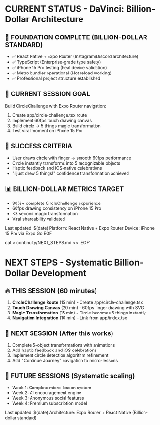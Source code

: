 # CURRENT STATUS - DaVinci: Billion-Dollar Architecture

## 🏢 FOUNDATION COMPLETE (BILLION-DOLLAR STANDARD)
- ✅ React Native + Expo Router (Instagram/Discord architecture)
- ✅ TypeScript (Enterprise-grade type safety)
- ✅ iPhone 15 Pro testing (Real device validation)
- ✅ Metro bundler operational (Hot reload working)
- ✅ Professional project structure established

## 🎯 CURRENT SESSION GOAL
Build CircleChallenge with Expo Router navigation:
1. Create app/circle-challenge.tsx route
2. Implement 60fps touch drawing canvas
3. Build circle → 5 things magic transformation
4. Test viral moment on iPhone 15 Pro

## 🚀 SUCCESS CRITERIA
- User draws circle with finger → smooth 60fps performance
- Circle instantly transforms into 5 recognizable objects
- Haptic feedback and iOS-native celebrations
- "I just drew 5 things!" confidence transformation achieved

## 📊 BILLION-DOLLAR METRICS TARGET
- 90%+ complete CircleChallenge experience
- 60fps drawing consistency on iPhone 15 Pro
- <3 second magic transformation
- Viral shareability validated

Last updated: $(date)
Platform: React Native + Expo Router
Device: iPhone 15 Pro via Expo Go
EOF

cat > continuity/NEXT_STEPS.md << 'EOF'
# NEXT STEPS - Systematic Billion-Dollar Development

## 🔥 THIS SESSION (60 minutes)
1. **CircleChallenge Route** (15 min) - Create app/circle-challenge.tsx
2. **Touch Drawing Canvas** (20 min) - 60fps finger drawing with SVG
3. **Magic Transformation** (15 min) - Circle becomes 5 things instantly
4. **Navigation Integration** (10 min) - Link from app/index.tsx

## 🎯 NEXT SESSION (After this works)
1. Complete 5-object transformations with animations
2. Add haptic feedback and iOS celebrations
3. Implement circle detection algorithm refinement
4. Add "Continue Journey" navigation to micro-lessons

## 📱 FUTURE SESSIONS (Systematic scaling)
- Week 1: Complete micro-lesson system
- Week 2: AI encouragement engine
- Week 3: Anonymous social features
- Week 4: Premium subscription model

Last updated: $(date)
Architecture: Expo Router + React Native (Billion-dollar standard)